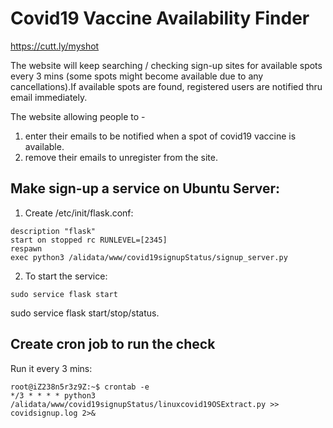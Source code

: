 # Covid19 Vaccine Availability Finder

https://cutt.ly/myshot

The website will keep searching / checking sign-up sites for available spots every 3 mins (some spots might become available due to any cancellations).If available spots are found, registered users are notified thru email immediately.

The website allowing people to - 
1. enter their emails to be notified when a spot of covid19 vaccine is available.
2. remove their emails to unregister from the site.

## Make sign-up a service on Ubuntu Server:

1. Create /etc/init/flask.conf: 
```
description "flask"
start on stopped rc RUNLEVEL=[2345]
respawn
exec python3 /alidata/www/covid19signupStatus/signup_server.py
```

2. To start the service:
```
sudo service flask start
```
sudo service flask start/stop/status.

## Create cron job to run the check

Run it every 3 mins:
```
root@iZ238n5r3z9Z:~$ crontab -e
*/3 * * * * python3 /alidata/www/covid19signupStatus/linuxcovid19OSExtract.py >> covidsignup.log 2>&
```
